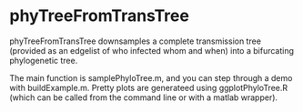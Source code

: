 # phyTreeFromTransTree

phyTreeFromTransTree downsamples a complete transmission tree (provided as an edgelist of who infected whom and when) into a bifurcating phylogenetic tree. 

The main function is samplePhyloTree.m, and you can step through a demo with buildExample.m.  Pretty plots are generateed using ggplotPhyloTree.R (which can be called from the command line or with a matlab wrapper).



